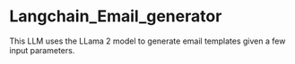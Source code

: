 # Langchain_Email_generator
This LLM uses the LLama 2 model to generate email templates given a few input parameters.
